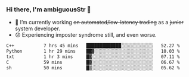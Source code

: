 ### Hi there, I'm ambiguou~~s~~Str 👋

<!--
**ambiguoustexture/ambiguoustexture** is a ✨ _special_ ✨ repository because its `README.md` (this file) appears on your GitHub profile.

Here are some ideas to get you started:
-->
- 🔭 I’m currently working ~~on automated/low-latency trading~~ as a ~~junior~~ system developer.
- :worried: Experiencing imposter syndrome still, and even worse.

<!--START_SECTION:waka-->

```txt
C++           7 hrs 45 mins   █████████████░░░░░░░░░░░░   52.27 %
Python        1 hr 29 mins    ██▓░░░░░░░░░░░░░░░░░░░░░░   10.03 %
txt           1 hr 3 mins     █▓░░░░░░░░░░░░░░░░░░░░░░░   07.11 %
C             59 mins         █▓░░░░░░░░░░░░░░░░░░░░░░░   06.67 %
sh            50 mins         █▒░░░░░░░░░░░░░░░░░░░░░░░   05.62 %
```

<!--END_SECTION:waka-->
